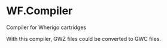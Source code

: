 WF.Compiler
===========

Compiler for Wherigo cartridges

With this compiler, GWZ files could be converted to GWC files.
